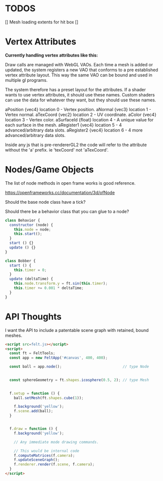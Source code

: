 # TODOS
[] Mesh loading extents for hit box 
[] 



# Vertex Attributes 

**Currently handling vertex attributes like this:**

Draw calls are managed with WebGL VAOs. Each time a mesh is added or updated, the system registers a new VAO that conforms to a pre established vertex attribute layout. This way the same VAO can be bound and used in multiple gl programs. 

The system therefore has a preset layout for the attributes. If a shader wants to use vertex attributes, it should use these names. Custom shaders can use the data for whatever they want, but they should use these names. 

aPosition   {vec4}  location 0 - Vertex position.
aNormal     {vec3}  location 1 - Vertex normal.
aTexCoord   {vec2}  location 2 - UV coordinate.
aColor      {vec4}  location 3 - Vertex color.
aSurfaceId  {float} location 4 - A unique value for each surface in the mesh.
aRegister1  {vec4}  location 5 - 4 advanced/arbitrary data slots.
aRegister2  {vec4}  location 6 - 4 more advanced/arbitrary data slots.

Inside any js that is pre-rendererGL2 the code will refer to the attribute without 
the 'a' prefix. ie 'texCoord' not 'aTexCoord'.


# Nodes/Game Objects 
The list of node methods in open frame works is good reference.

https://openframeworks.cc/documentation/3d/ofNode

Should the base node class have a tick? 

Should there be a behavior class that you can glue to a node?

```js
class Behavior {
  constructor (node) {
    this.node = node;
    this.start();
  }
  start () {}
  update () {}
}

class Bobber {
  start () {
    this.timer = 0;
  }
  update (deltaTime) {
    this.node.transform.y = ft.sin(this.timer);
    this.timer += 0.001 * deltaTime;
  }
}
```




# API Thoughts
I want the API to include a patentable scene graph with retained, bound meshes.


```html
<script src=felt.js></script>
<script>
  const ft = FeltTools;
  const app = new FeltApp('#canvas', 400, 400);

  const ball = app.node();                            // type Node

  
  const sphereGeometry = ft.shapes.icosphere(0.5, 2); // type Mesh

  
  f.setup = function () {
    ball.setMesh(ft.shapes.cube(1));

    f.background('yellow');
    f.scene.add(ball);
  }


  f.draw = function () {
    f.background('yellow');

    // Any immediate mode drawing commands. 

    // This would be internal code 
    f.computeMatrices(f.camera);
    f.updateSceneGraph();
    f.renderer.render(f.scene, f.camera);
  }
</script>
```



